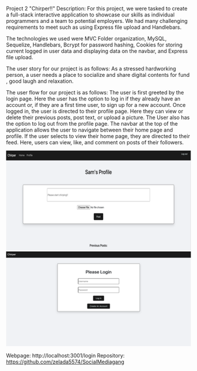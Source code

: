 Project 2 "Chirper!!" Description: For this project, we were tasked to create a full-stack interactive application to showcase our skills as individual programmers and a team to potential employers. We had many challenging requirements to meet such as using Express file upload and Handlebars. 

The technologies we used were MVC Folder organization, MySQL, Sequelize, Handlebars, Bcrypt for password hashing, Cookies for storing current logged in user data and displaying data on the navbar, and Express file upload. 

The user story for our project is as follows: As a stressed hardworking person, a user needs a place to socialize and share digital contents for fund , good laugh and relaxation.

The user flow for our project is as follows: The user is first greeted by the login page. Here the user has the option to log in if they already have an account or, if they are a first time user, to sign up for a new account. Once logged in, the user is directed to their profile page. Here they can view or delete their previous posts, post text, or upload a picture. The User also has the option to log out from the profile page. The navbar at the top of the application allows the user to navigate between their home page and profile. If the user selects to view their home page, they are directed to their feed. Here, users can view, like, and comment on posts of their followers. 

![alt text](./cirperss1.png)
![alt text](./chirperss2.png)

Webpage: http://localhost:3001/login
Repository: https://github.com/zelada5574/SocialMediagang


